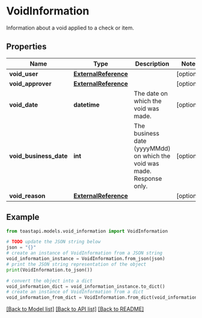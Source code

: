 # VoidInformation

Information about a void applied to a check or item.

## Properties

Name | Type | Description | Notes
------------ | ------------- | ------------- | -------------
**void_user** | [**ExternalReference**](ExternalReference.md) |  | [optional] 
**void_approver** | [**ExternalReference**](ExternalReference.md) |  | [optional] 
**void_date** | **datetime** | The date on which the void was made. | [optional] 
**void_business_date** | **int** | The business date (yyyyMMdd) on which the void was made. Response only. | [optional] 
**void_reason** | [**ExternalReference**](ExternalReference.md) |  | [optional] 

## Example

```python
from toastapi.models.void_information import VoidInformation

# TODO update the JSON string below
json = "{}"
# create an instance of VoidInformation from a JSON string
void_information_instance = VoidInformation.from_json(json)
# print the JSON string representation of the object
print(VoidInformation.to_json())

# convert the object into a dict
void_information_dict = void_information_instance.to_dict()
# create an instance of VoidInformation from a dict
void_information_from_dict = VoidInformation.from_dict(void_information_dict)
```
[[Back to Model list]](../README.md#documentation-for-models) [[Back to API list]](../README.md#documentation-for-api-endpoints) [[Back to README]](../README.md)


